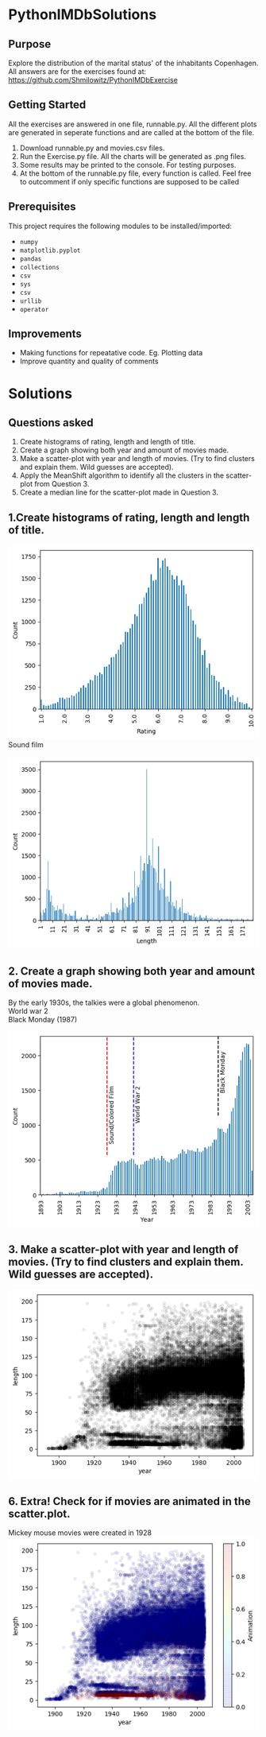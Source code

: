 # PythonIMDbSolutions
Purpose
-------

Explore the distribution of the marital status' of the inhabitants Copenhagen.  
All answers are for the exercises found at: https://github.com/Shmilowitz/PythonIMDbExercise

Getting Started
-------
All the exercises are answered in one file, runnable.py. All the different plots are generated in seperate functions and are called at the bottom of the file. 
1. Download runnable.py and movies.csv files.  
2. Run the Exercise.py file. All the charts will be generated as .png files.  
3. Some results may be printed to the console. For testing purposes.
4. At the bottom of the runnable.py file, every function is called. Feel free to outcomment if only specific functions are supposed to be called

Prerequisites
-------
This project requires the following modules to be installed/imported:
* `numpy`
* `matplotlib.pyplot` 
* `pandas`
* `collections`
* `csv`
* `sys`
* `csv`
* `urllib`
* `operator`

Improvements
-------
* Making functions for repeatative code. Eg. Plotting data
* Improve quantity and quality of comments
# Solutions

Questions asked
-------
1. Create histograms of rating, length and length of title.
2. Create a graph showing both year and amount of movies made. 
3. Make a scatter-plot with year and length of movies. (Try to find clusters and explain them. Wild guesses are accepted).
4. Apply the MeanShift algorithm to identify all the clusters in the scatter-plot from Question 3. 
5. Create a median line for the scatter-plot made in Question 3.  
## 1.Create histograms of rating, length and length of title.
![picture alt](https://github.com/Shmilowitz/PythonIMDbSolutions/blob/master/RatingHist.png?raw=true)  
Sound film  

![picture alt](https://github.com/Shmilowitz/PythonIMDbSolutions/blob/master/LengthHist.png?raw=true)
## 2. Create a graph showing both year and amount of movies made. 
By the early 1930s, the talkies were a global phenomenon.  
World war 2  
Black Monday (1987)

![picture alt](https://github.com/Shmilowitz/PythonIMDbSolutions/blob/master/Year.png?raw=true)
## 3. Make a scatter-plot with year and length of movies. (Try to find clusters and explain them. Wild guesses are accepted).
![picture alt](https://github.com/Shmilowitz/PythonIMDbSolutions/blob/master/Scatter.png?raw=true)
## 6. Extra! Check for if movies are animated in the scatter.plot.
Mickey mouse movies were created in 1928  
![picture alt](https://github.com/Shmilowitz/PythonIMDbSolutions/blob/master/ScatterAnimation.png?raw=true)
